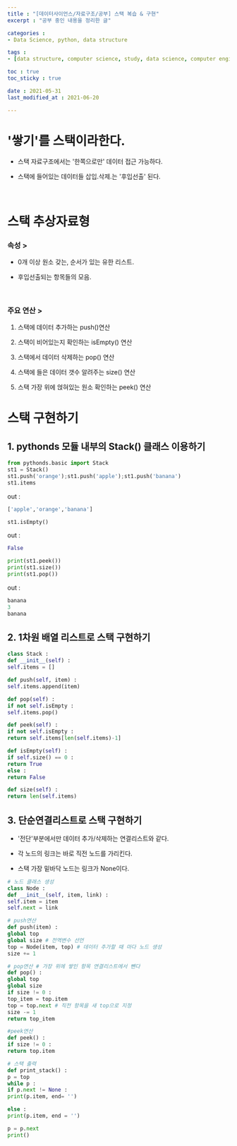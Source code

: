 ```yaml
---
title : "[데이터사이언스/자료구조/공부] 스택 복습 & 구현"
excerpt : "공부 중인 내용을 정리한 글"

categories : 
- Data Science, python, data structure

tags : 
- [data structure, computer science, study, data science, computer engineering]

toc : true 
toc_sticky : true 

date : 2021-05-31
last_modified_at : 2021-06-20

---
```

# '쌓기'를 스택이라한다. 

- 스택 자료구조에서는 '한쪽으로만' 데이터 접근 가능하다. 

- 스택에 들어있는 데이터들 삽입.삭제.는 '후입선출' 된다. 

​

# 스택 추상자료형 

### 속성 >

- 0개 이상 원소 갖는, 순서가 있는 유한 리스트. 

- 후입선출되는 항목들의 모음. 

​

### 주요 연산 > 

1. 스택에 데이터 추가하는 push()연산

2. 스택이 비어있는지 확인하는 isEmpty() 연산

3. 스택에서 데이터 삭제하는 pop() 연산

4. 스택에 들은 데이터 갯수 알려주는 size() 연산

5. 스택 가장 위에 얹혀있는 원소 확인하는 peek() 연산

# 스택 구현하기 

## 1. pythonds 모듈 내부의 Stack() 클래스 이용하기 

```python
from pythonds.basic import Stack
st1 = Stack() 
st1.push('orange');st1.push('apple');st1.push('banana')
st1.items

```
out : 
```python
['apple','orange','banana']
```


```python
st1.isEmpty()
```
out : 
```python
False
```
```python
print(st1.peek())
print(st1.size())
print(st1.pop())
```
out : 
```python
banana
3
banana
```

## 2. 1차원 배열 리스트로 스택 구현하기 
```python
class Stack : 
def __init__(self) : 
self.items = []

def push(self, item) : 
self.items.append(item)

def pop(self) : 
if not self.isEmpty :
self.items.pop()

def peek(self) : 
if not self.isEmpty : 
return self.items[len(self.items)-1]

def isEmpty(self) : 
if self.size() == 0 : 
return True
else : 
return False

def size(self) : 
return len(self.items)
```

## 3. 단순연결리스트로 스택 구현하기 

- '전단'부분에서만 데이터 추가/삭제하는 연결리스트와 같다. 

- 각 노드의 링크는 바로 직전 노드를 가리킨다.

- 스택 가장 밑바닥 노드는 링크가 None이다.

```python
# 노드 클래스 생성
class Node : 
def __init__(self, item, link) : 
self.item = item
self.next = link 

# push연산
def push(item) : 
global top
global size # 전역변수 선언 
top = Node(item, top) # 데이터 추가할 때 마다 노드 생성
size += 1

# pop연산 # 가장 위에 쌓인 항목 연결리스트에서 뺀다
def pop() : 
global top
global size
if size != 0 : 
top_item = top.item
top = top.next # 직전 항목을 새 top으로 지정
size -= 1
return top_item

#peek연산 
def peek() : 
if size != 0 : 
return top.item

# 스택 출력
def print_stack() : 
p = top
while p : 
if p.next != None :
print(p.item, end= '')

else : 
print(p.item, end = '')

p = p.next
print()

```

